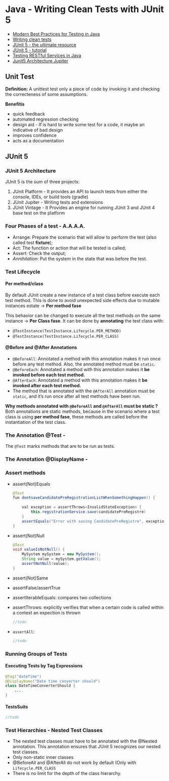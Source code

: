 # Java - Writing Clean Tests with JUnit 5

- [Modern Best Practices for Testing in Java](https://phauer.com/2019/modern-best-practices-testing-java/)
- [Writing clean tests ](https://www.petrikainulainen.net/writing-clean-tests/)
- [JUnit 5 -  the ultimate resource](https://www.petrikainulainen.net/junit-5-the-ultimate-resource/)
- [JUnit 5 - tutorial](https://www.petrikainulainen.net/junit-5-tutorial/)
- [Testing RESTful Services in Java](https://phauer.com/2016/testing-restful-services-java-best-practices/)
- [Junit5 Architecture Jupiter](https://blog.codefx.org/design/architecture/junit-5-architecture-jupiter/)


## Unit Test
**Definition:** A unittest test only a piece of code by invoking it and checking the correcteness of some assumptions.
 
**Benefitis** 
- quick feedback
- automated regression checking
- design aid - If is hard to write some test for a code, it maybe an indicative of bad design
- improves confidence
- acts as a documentation 

## JUnit 5

### JUnit 5 Architecture
JUnit 5 is the sum of three projects:
1. JUnit Platform - It provides an API to launch tests from either the console, IDEs, or build tools (gradle)
2. JUnit Jupiter - Writing tests and extensions
3. JUnit Vintage - It Provides an engine for running JUnit 3 and JUnit 4 base test on the platform

### Four Phases of a test - A.A.A.A.
- Arrange: Prepare the scenario that will allow to perform the test (also called test **fixture**);
- Act: The function or action that will be tested is called;
- Assert: Check the output;
- *Annihilation*: Put the system in the state that was before the test.

### Test Lifecycle

#### Per method/class
By default JUnit create a new instance of a test class before execute each test method. This is done to avoid unexpected side effects due to mutable instances estate -> **Per method fase**

This behavior can be changed to execute all the test methods on the same instance -> **Per Class fase**. It can be done by **annotating** the test class with:
- `@TestInstance(TestInstance.Lifecycle.PER_METHOD)`
- `@TestInstance(TestInstance.Lifecycle.PER_CLASS)`

####  @Before and @After Annotations
-   `@BeforeAll`: Annotated a method with this annotation makes it run once before any test method.
Also, the annotated method must be  `static`. 
-   `@BeforeEach`: Annotated a method with this annotation makes it **be invoked before each test method.**
-   `@AfterEach`:   Annotated a method with this annotation makes it **be invoked after each test method.**
-   The method that is annotated with the  `@AfterAll`  annotation must be  `static`, and it’s run once after all test methods have been run.

**Why methods annotated with `@BeforeAll` and `@AfterAll` must be static ?**
Both annotations are static methods, because in the scenario where a test class is using **per method fase**, these methods are called before the instantiation of the test class.


### The Annotation @Test -
The `@Test` marks methods that are to be run as tests.

### The Annotation @DisplayName - 

### Assert methods

- assert(Not)Equals
	```java
	@Test
	fun dontsaveCandidatePreRegistrationListWhenSomethingHappen() {
			
		val exception = assertThrows<InvalidStateException> {
			this.registrationService.save(candidatePreRegistre)
		}	
		assertEquals("Error with saving CandidatePreRegistre", exception.message)
	}
	```

- assert(Not)Null
	```java
	@Test  
	void valueIsNotNull() {  
	    MySystem mySystem = new MySystem();
	    String value = mySystem.getValue();
	    assertNotNull(value);
	}
	```
	
- assert(Not)Same
- assertFalse/assertTrue
- assertIterableEquals: compares two collections 
- assertThrows: explicitly verifies that when a certain code is called within a context an expection is thrown
	```java
	//todo
	```
- `assertAll`: 
	```java
	//todo
	```

### Running Groups of Tests

#### Executing Tests by Tag Expressions
```java
@Tag("dateTime")
@DisplayName("Date time converter should")
class DateTimeConverterShould {
	....
}
```

#### TestsSuits
```java
//todo
```

### Test Hierarchies - Nested Test Classes
-  The nested test classes must have to be annotated with the @Nested annotation. This annotation ensures that JUnit 5 recognizes our nested test classes.
- Only non-static inner classes
- @BeforeAll and @AfterAll do not work by default (Only with `Lifecycle.PER_CLASS`
- There is no limit for the depth of the class hierarchy.

